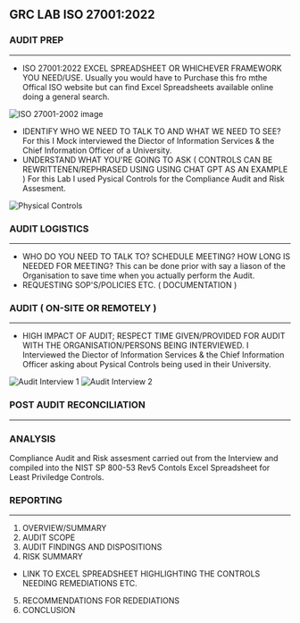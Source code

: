 ## GRC LAB ISO 27001:2022

### AUDIT PREP
__________

- ISO 27001:2022 EXCEL SPREADSHEET OR WHICHEVER FRAMEWORK YOU NEED/USE.
Usually you would have to Purchase this fro mthe Offical ISO website but can find Excel Spreadsheets available online doing a general search.

![ISO 27001-2002 image](https://github.com/user-attachments/assets/56fe047f-458e-4bf3-a59c-0e65490af273)


- IDENTIFY WHO WE NEED TO TALK TO AND WHAT WE NEED TO SEE?
  For this I Mock interviewed the Diector of Information Services & the Chief Information Officer of a University.
- UNDERSTAND WHAT YOU'RE GOING TO ASK ( CONTROLS CAN BE REWRITTENEN/REPHRASED USING USING CHAT GPT AS AN EXAMPLE )
  For this Lab I used Pysical Controls for the Compliance Audit and Risk Assesment.

![Physical Controls](https://github.com/user-attachments/assets/7e5894a0-e671-470e-9630-3b3742a1c955)


### AUDIT LOGISTICS
_______________

- WHO DO YOU NEED TO TALK TO? SCHEDULE MEETING? HOW LONG IS NEEDED FOR MEETING?
  This can be done prior with say a liason of the Organisation to save time when you actually perform the Audit.
- REQUESTING SOP'S/POLICIES ETC. ( DOCUMENTATION )

### AUDIT ( ON-SITE OR REMOTELY )
_____________________________

- HIGH IMPACT OF AUDIT; RESPECT TIME GIVEN/PROVIDED FOR AUDIT WITH THE ORGANISATION/PERSONS BEING INTERVIEWED.
  I Interviewed the Diector of Information Services & the Chief Information Officer asking about Pysical Controls being used in their University.

![Audit Interview 1](https://github.com/user-attachments/assets/e4946fc7-2990-40e6-a33a-3ef3f2db2f3f)
![Audit Interview 2](https://github.com/user-attachments/assets/b6ce8aa2-5d90-4eb5-8f8c-42c107f10ee9)


### POST AUDIT RECONCILIATION
_________________________

### ANALYSIS
Compliance Audit and Risk assesment carried out from the Interview and compiled into the NIST SP 800-53 Rev5 Contols Excel Spreadsheet for Least Priviledge Controls.




### REPORTING
_________

1. OVERVIEW/SUMMARY
2. AUDIT SCOPE
3. AUDIT FINDINGS AND DISPOSITIONS
4. RISK SUMMARY
- LINK TO EXCEL SPREADSHEET HIGHLIGHTING THE CONTROLS NEEDING REMEDIATIONS ETC. 
5. RECOMMENDATIONS FOR REDEDIATIONS
6. CONCLUSION

